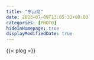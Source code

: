 ```yaml
---
title: "东山岛"
date: 2023-07-09T13:05:32+08:00
categories: [PHOTO]
hideInHomepage: true
displayModifiedDate: true
---
```


{{< plog >}}
